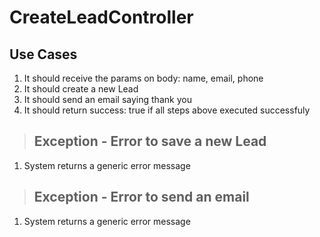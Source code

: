 # CreateLeadController

## Use Cases

1. It should receive the params on body: name, email, phone
2. It should create a new Lead
3. It should send an email saying thank you
4. It should return success: true if all steps above executed successfuly

> ## Exception - Error to save a new Lead

1. System returns a generic error message

> ## Exception - Error to send an email

1. System returns a generic error message
